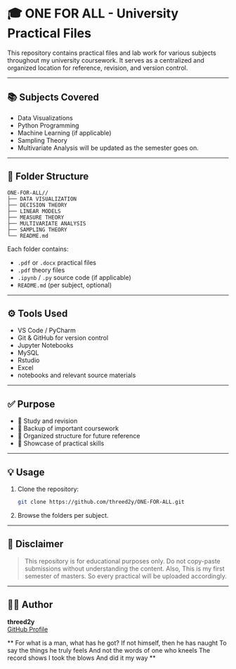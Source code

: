 # 🎓 ONE FOR ALL - University Practical Files

This repository contains practical files and lab work for various subjects throughout my university coursework. It serves as a centralized and organized location for reference, revision, and version control.

---

## 📚 Subjects Covered

- Data Visualizations
- Python Programming
- Machine Learning (if applicable)
- Sampling Theory
- Multivariate Analysis
 will be updated as the semester goes on.
---

## 📂 Folder Structure

```
ONE-FOR-ALL//
├── DATA VISUALIZATION
├── DECISION THEORY
├── LINEAR MODELS
├── MEASURE THEORY
├── MULTIVARIATE ANALYSIS
├── SAMPLING THEORY
└── README.md
```

Each folder contains:
- `.pdf` or `.docx` practical files
- `.pdf` theory files
- `.ipynb` / `.py`  source code (if applicable)
- `README.md` (per subject, optional)

---

## ⚙️ Tools Used

- VS Code / PyCharm
- Git & GitHub for version control
- Jupyter Notebooks
- MySQL 
- Rstudio
- Excel
- notebooks
 and relevant source materials

---

## ✅ Purpose

- 📖 Study and revision
- 🧪 Backup of important coursework
- 📁 Organized structure for future reference
- 💼 Showcase of practical skills

---

## 💡 Usage

1. Clone the repository:
   ```bash
   git clone https://github.com/threed2y/ONE-FOR-ALL.git
   ```

2. Browse the folders per subject.

---

## 🔐 Disclaimer

> This repository is for educational purposes only. Do not copy-paste submissions without understanding the content. Also, This is my first semester of masters. So every practical will be uploaded accordingly.

---

## 🙋‍♂️ Author

**threed2y**  
[GitHub Profile](https://github.com/threed2y)

** For what is a man, what has he got?
If not himself, then he has naught
To say the things he truly feels
And not the words of one who kneels
The record shows I took the blows
And did it my way **
